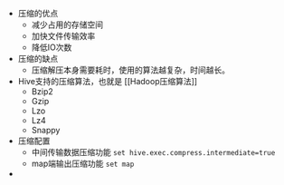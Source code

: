 - 压缩的优点
	- 减少占用的存储空间
	- 加快文件传输效率
	- 降低IO次数
- 压缩的缺点
	- 压缩解压本身需要耗时，使用的算法越复杂，时间越长。
- Hive支持的压缩算法，也就是 [[Hadoop压缩算法]]
	- Bzip2
	- Gzip
	- Lzo
	- Lz4
	- Snappy
- 压缩配置
	- 中间传输数据压缩功能 `set hive.exec.compress.intermediate=true`
	- map端输出压缩功能 `set map`
-